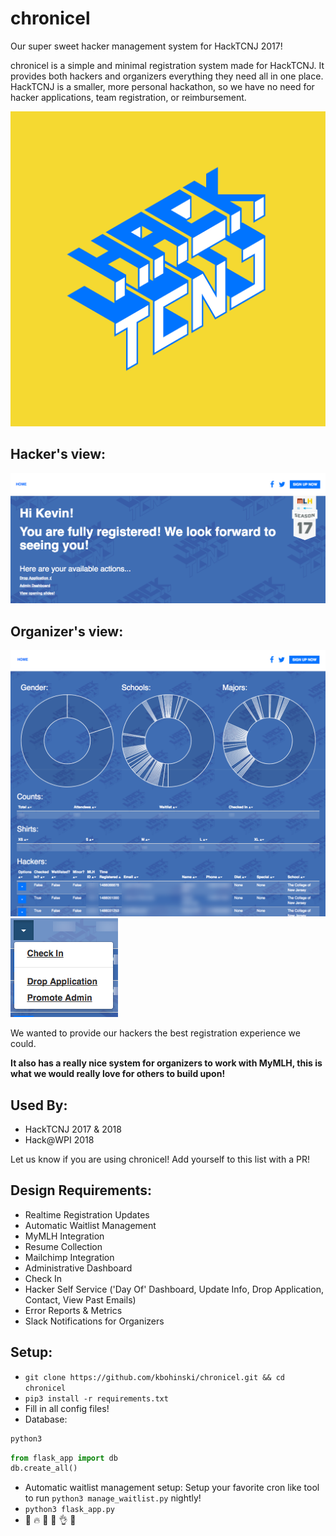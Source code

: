 # chronicel
Our super sweet hacker management system for HackTCNJ 2017!

chronicel is a simple and minimal registration system made for HackTCNJ. It provides both hackers and organizers everything they need all in one place. HackTCNJ is a smaller, more personal hackathon, so we have no need for hacker applications, team registration, or reimbursement.

![HackTCNJ 2017 Logo](static/favicon.png)

## Hacker's view:
![Hacker page](hacker.png)

## Organizer's view:
![Admin page](admin.png)
![Options page](options.png)

We wanted to provide our hackers the best registration experience we could.

**It also has a really nice system for organizers to work with MyMLH, this is what we would really love for others to build upon!**

## Used By:
* HackTCNJ 2017 & 2018
* Hack@WPI 2018

Let us know if you are using chronicel! Add yourself to this list with a PR!

## Design Requirements:
- Realtime Registration Updates
- Automatic Waitlist Management
- MyMLH Integration
- Resume Collection
- Mailchimp Integration
- Administrative Dashboard
- Check In
- Hacker Self Service ('Day Of' Dashboard, Update Info, Drop Application, Contact, View Past Emails)
- Error Reports & Metrics
- Slack Notifications for Organizers

## Setup:
- `git clone https://github.com/kbohinski/chronicel.git && cd chronicel`
- `pip3 install -r requirements.txt`
- Fill in all config files!
- Database: 
```sh
python3
```
```python
from flask_app import db
db.create_all()
```
- Automatic waitlist management setup: Setup your favorite cron like tool to run `python3 manage_waitlist.py` nightly!
- `python3 flask_app.py`
- 🎉 🔥 🙌 💃 👌 💯
